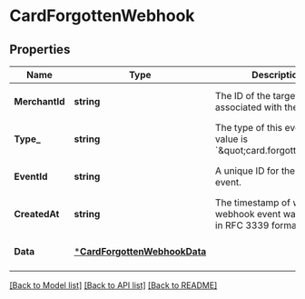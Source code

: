 # CardForgottenWebhook

## Properties

 Name           | Type                                                         | Description                                                                    | Notes                        
----------------|--------------------------------------------------------------|--------------------------------------------------------------------------------|------------------------------
 **MerchantId** | **string**                                                   | The ID of the target seller associated with the event.                         | [optional] [default to null] 
 **Type_**      | **string**                                                   | The type of this event. The value is &#x60;\&quot;card.forgotten\&quot;&#x60;. | [optional] [default to null] 
 **EventId**    | **string**                                                   | A unique ID for the webhook event.                                             | [optional] [default to null] 
 **CreatedAt**  | **string**                                                   | The timestamp of when the webhook event was created, in RFC 3339 format.       | [optional] [default to null] 
 **Data**       | [***CardForgottenWebhookData**](CardForgottenWebhookData.md) |                                                                                | [optional] [default to null] 

[[Back to Model list]](../README.md#documentation-for-models) [[Back to API list]](../README.md#documentation-for-api-endpoints) [[Back to README]](../README.md)

